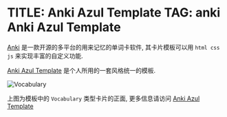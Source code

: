 TITLE: Anki Azul Template
TAG: anki
Anki Azul Template
================

[Anki][1] 是一款开源的多平台的用来记忆的单词卡软件, 其卡片模板可以用 `html css js` 来实现丰富的自定义功能.

[Anki Azul Template][2] 是个人所用的一套风格统一的模板.

![Vocabulary](3)

上图为模板中的 `Vocabulary` 类型卡片的正面, 更多信息请访问 [Anki Azul Template][2]

[1]: https://apps.ankiweb.net/index.html
[2]: https://github.com/TunkShif/Anki-Azul-Template
[3]: https://raw.githubusercontent.com/TunkShif/Anki-Azul-Template/master/img/screenshot_1531831838.png

